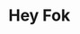 <!-- <div style="position:absolute;top:0px;display:flex;justify-content:center;align-items:center;width:100%;height:100px;">
<a href="https://github.com/UVARAJAND"><img src="./assets/github.png" style="position:relative;z-index:0;height:100px;width:100px;object-fit:contain;filter:drop-shadow(0 0 5px white)"></a>
<a href="https://github.com/UVARAJAND" style="position:relative;z-index:1;margin-left:-70px;top:5px;left:10px"><img src="./assets/126374135.jpg" style="border-radius:100%;height:80px;width:80px;object-fit:contain;filter:drop-shadow(0 0 5px white)"></a>
</div> -->
# Hey Fok
